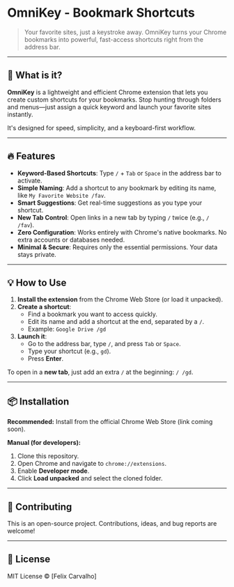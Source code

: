 # OmniKey - Bookmark Shortcuts

> Your favorite sites, just a keystroke away. OmniKey turns your Chrome bookmarks into powerful, fast-access shortcuts right from the address bar.

---

## 🚀 What is it?

**OmniKey** is a lightweight and efficient Chrome extension that lets you create custom shortcuts for your bookmarks. Stop hunting through folders and menus—just assign a quick keyword and launch your favorite sites instantly.

It's designed for speed, simplicity, and a keyboard-first workflow.

---

## 🔥 Features

- **Keyword-Based Shortcuts**: Type `/` + `Tab` or `Space` in the address bar to activate.
- **Simple Naming**: Add a shortcut to any bookmark by editing its name, like `My Favorite Website /fav`.
- **Smart Suggestions**: Get real-time suggestions as you type your shortcut.
- **New Tab Control**: Open links in a new tab by typing `/` twice (e.g., `/ /fav`).
- **Zero Configuration**: Works entirely with Chrome's native bookmarks. No extra accounts or databases needed.
- **Minimal & Secure**: Requires only the essential permissions. Your data stays private.

---

## 💡 How to Use

1.  **Install the extension** from the Chrome Web Store (or load it unpacked).
2.  **Create a shortcut**:
    -   Find a bookmark you want to access quickly.
    -   Edit its name and add a shortcut at the end, separated by a `/`.
    -   Example: `Google Drive /gd`
3.  **Launch it**:
    -   Go to the address bar, type `/`, and press `Tab` or `Space`.
    -   Type your shortcut (e.g., `gd`).
    -   Press **Enter**.

To open in a **new tab**, just add an extra `/` at the beginning: `/ /gd`.

---

## 📦 Installation

**Recommended:** Install from the official Chrome Web Store (link coming soon).

**Manual (for developers):**

1.  Clone this repository.
2.  Open Chrome and navigate to `chrome://extensions`.
3.  Enable **Developer mode**.
4.  Click **Load unpacked** and select the cloned folder.

---

## 🙌 Contributing

This is an open-source project. Contributions, ideas, and bug reports are welcome!

---

## 📜 License

MIT License © [Felix Carvalho]